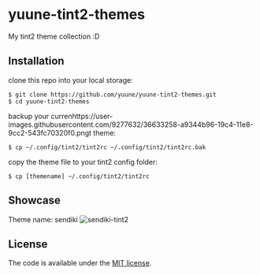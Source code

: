 # yuune-tint2-themes

My tint2 theme collection :D

## Installation

clone this repo into your local storage:

    $ git clone https://github.com/yuune/yuune-tint2-themes.git
    $ cd yuune-tint2-themes

backup your currenhttps://user-images.githubusercontent.com/9277632/36633258-a9344b96-19c4-11e8-9cc2-543fc70320f0.pngt theme:

    $ cp ~/.config/tint2/tint2rc ~/.config/tint2/tint2rc.bak
    
copy the theme file to your tint2 config folder:

    $ cp [themename] ~/.config/tint2/tint2rc


## Showcase

Theme name: sendiki
![sendiki-tint2](https://user-images.githubusercontent.com/9277632/36633258-a9344b96-19c4-11e8-9cc2-543fc70320f0.png)


## License

The code is available under the [MIT license](LICENSE.txt).

